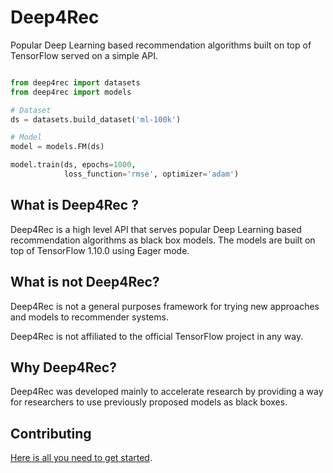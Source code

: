 # Deep4Rec

Popular Deep Learning based recommendation algorithms built on top of TensorFlow served on a simple API.

```python

from deep4rec import datasets
from deep4rec import models

# Dataset
ds = datasets.build_dataset('ml-100k')

# Model
model = models.FM(ds)

model.train(ds, epochs=1000,
            loss_function='rmse', optimizer='adam')
```

## What is Deep4Rec ?

Deep4Rec is a high level API that serves popular Deep Learning based recommendation algorithms as black box models. The models are built on top of TensorFlow 1.10.0 using Eager mode.

## What is not Deep4Rec?

Deep4Rec is not a general purposes framework for trying new approaches and models to recommender systems.

Deep4Rec is not affiliated to the official TensorFlow project in any way.

## Why Deep4Rec?

Deep4Rec was developed mainly to accelerate research by providing a way for researchers to use previously proposed models as black boxes.

## Contributing

[Here is all you need to get started](CONTRIBUTE.md).

